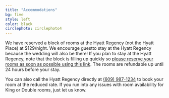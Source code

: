 ```yaml
---
title: "Accommodations"
bg: five
style: left
color: black
circlephoto: circlephoto4
---
```

We have reserved a block of rooms at the Hyatt Regency (not the Hyatt Place) at $129/night. We encourage guestto stay at the Hyatt Regency because the wedding will also be there! If you plan to stay at the Hyatt Regency, note that the block is filling up quickly so [please reserve your rooms as soon as possible using this link](https://aws.passkey.com/go/kaufmannathanson). The rooms are refundable up until 24 hours before your stay.

You can also call the Hyatt Regency directly at <a href="tel:609-987-1234">(609) 987-1234</a> to book your room at the reduced rate. If you run into any issues with room availability for King or Double rooms, just let us know.

